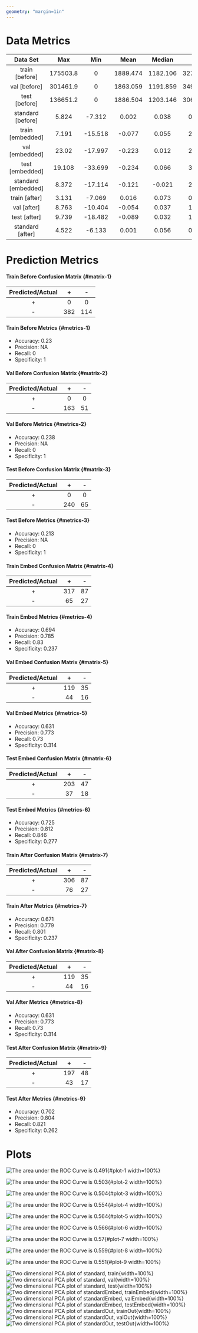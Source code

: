 ```yaml
---
geometry: "margin=1in"
---
```


# Data Metrics

| Data Set | Max | Min | Mean | Median | SD |
|:---:|:---:|:---:|:---:|:---:|:---:|
| train [before] | 175503.8 | 0 | 1889.474 | 1182.106 | 3273.683 |
| val [before] | 301461.9 | 0 | 1863.059 | 1191.859 | 3494.898 |
| test [before] | 136651.2 | 0 | 1886.504 | 1203.146 | 3063.193 |
| standard [before] | 5.824 | -7.312 | 0.002 | 0.038 | 0.997 |
| train [embedded] | 7.191 | -15.518 | -0.077 | 0.055 | 2.031 |
| val [embedded] | 23.02 | -17.997 | -0.223 | 0.012 | 2.961 |
| test [embedded] | 19.108 | -33.699 | -0.234 | 0.066 | 3.126 |
| standard [embedded] | 8.372 | -17.114 | -0.121 | -0.021 | 2.131 |
| train [after] | 3.131 | -7.069 | 0.016 | 0.073 | 0.763 |
| val [after] | 8.763 | -10.404 | -0.054 | 0.037 | 1.069 |
| test [after] | 9.739 | -18.482 | -0.089 | 0.032 | 1.124 |
| standard [after] | 4.522 | -6.133 | 0.001 | 0.056 | 0.796 |

# Prediction Metrics

#### Train Before Confusion Matrix {#matrix-1}

|   Predicted/Actual    |   +   |   -   |
| :-------------------: | :---: | :---: |
|           +           |  0  |  0  |
|           -           |  382  |  114  |

#### Train Before Metrics {#metrics-1}

- Accuracy:     0.23
- Precision:    NA
- Recall:       0
- Specificity:  1

#### Val Before Confusion Matrix {#matrix-2}

|   Predicted/Actual    |   +   |   -   |
| :-------------------: | :---: | :---: |
|           +           |  0  |  0  |
|           -           |  163  |  51  |

#### Val Before Metrics {#metrics-2}

- Accuracy:     0.238
- Precision:    NA
- Recall:       0
- Specificity:  1

#### Test Before Confusion Matrix {#matrix-3}

|   Predicted/Actual    |   +   |   -   |
| :-------------------: | :---: | :---: |
|           +           |  0  |  0  |
|           -           |  240  |  65  |

#### Test Before Metrics {#metrics-3}

- Accuracy:     0.213
- Precision:    NA
- Recall:       0
- Specificity:  1

#### Train Embed Confusion Matrix {#matrix-4}

|   Predicted/Actual    |   +   |   -   |
| :-------------------: | :---: | :---: |
|           +           |  317  |  87  |
|           -           |  65  |  27  |

#### Train Embed Metrics {#metrics-4}

- Accuracy:     0.694
- Precision:    0.785
- Recall:       0.83
- Specificity:  0.237

#### Val Embed Confusion Matrix {#matrix-5}

|   Predicted/Actual    |   +   |   -   |
| :-------------------: | :---: | :---: |
|           +           |  119  |  35  |
|           -           |  44  |  16  |

#### Val Embed Metrics {#metrics-5}

- Accuracy:     0.631
- Precision:    0.773
- Recall:       0.73
- Specificity:  0.314

#### Test Embed Confusion Matrix {#matrix-6}

|   Predicted/Actual    |   +   |   -   |
| :-------------------: | :---: | :---: |
|           +           |  203  |  47  |
|           -           |  37  |  18  |

#### Test Embed Metrics {#metrics-6}

- Accuracy:     0.725
- Precision:    0.812
- Recall:       0.846
- Specificity:  0.277

#### Train After Confusion Matrix {#matrix-7}

|   Predicted/Actual    |   +   |   -   |
| :-------------------: | :---: | :---: |
|           +           |  306  |  87  |
|           -           |  76  |  27  |

#### Train After Metrics {#metrics-7}

- Accuracy:     0.671
- Precision:    0.779
- Recall:       0.801
- Specificity:  0.237

#### Val After Confusion Matrix {#matrix-8}

|   Predicted/Actual    |   +   |   -   |
| :-------------------: | :---: | :---: |
|           +           |  119  |  35  |
|           -           |  44  |  16  |

#### Val After Metrics {#metrics-8}

- Accuracy:     0.631
- Precision:    0.773
- Recall:       0.73
- Specificity:  0.314

#### Test After Confusion Matrix {#matrix-9}

|   Predicted/Actual    |   +   |   -   |
| :-------------------: | :---: | :---: |
|           +           |  197  |  48  |
|           -           |  43  |  17  |

#### Test After Metrics {#metrics-9}

- Accuracy:     0.702
- Precision:    0.804
- Recall:       0.821
- Specificity:  0.262



# Plots

![The area under the ROC Curve is 0.491](../plots/11_Adversarial_Network/verify/trainBeforeROC.jpg){#plot-1 width=100%}

![The area under the ROC Curve is 0.503](../plots/11_Adversarial_Network/verify/valBeforeROC.jpg){#plot-2 width=100%}

![The area under the ROC Curve is 0.504](../plots/11_Adversarial_Network/verify/testBeforeROC.jpg){#plot-3 width=100%}

![The area under the ROC Curve is 0.554](../plots/11_Adversarial_Network/verify/trainEmbedROC.jpg){#plot-4 width=100%}

![The area under the ROC Curve is 0.564](../plots/11_Adversarial_Network/verify/valEmbedROC.jpg){#plot-5 width=100%}

![The area under the ROC Curve is 0.566](../plots/11_Adversarial_Network/verify/testEmbedROC.jpg){#plot-6 width=100%}

![The area under the ROC Curve is 0.57](../plots/11_Adversarial_Network/verify/trainAfterROC.jpg){#plot-7 width=100%}

![The area under the ROC Curve is 0.559](../plots/11_Adversarial_Network/verify/valAfterROC.jpg){#plot-8 width=100%}

![The area under the ROC Curve is 0.551](../plots/11_Adversarial_Network/verify/testAfterROC.jpg){#plot-9 width=100%}



![Two dimensional PCA plot of standard, train](../plots/11_Adversarial_Network/verify/trainBefore.jpg){width=100%}
![Two dimensional PCA plot of standard, val](../plots/11_Adversarial_Network/verify/valBefore.jpg){width=100%}
![Two dimensional PCA plot of standard, test](../plots/11_Adversarial_Network/verify/testBefore.jpg){width=100%}
![Two dimensional PCA plot of standardEmbed, trainEmbed](../plots/11_Adversarial_Network/verify/trainEmbed.jpg){width=100%}
![Two dimensional PCA plot of standardEmbed, valEmbed](../plots/11_Adversarial_Network/verify/valEmbed.jpg){width=100%}
![Two dimensional PCA plot of standardEmbed, testEmbed](../plots/11_Adversarial_Network/verify/testEmbed.jpg){width=100%}
 ![Two dimensional PCA plot of standardOut, trainOut](../plots/11_Adversarial_Network/verify/trainAfter.jpg){width=100%}
![Two dimensional PCA plot of standardOut, valOut](../plots/11_Adversarial_Network/verify/valAfter.jpg){width=100%}
![Two dimensional PCA plot of standardOut, testOut](../plots/11_Adversarial_Network/verify/testAfter.jpg){width=100%}

